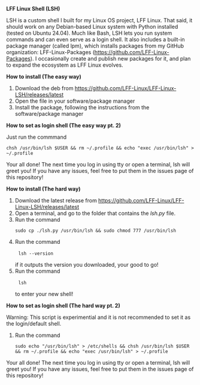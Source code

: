 **LFF Linux Shell (LSH)**

LSH is a custom shell I built for my Linux OS project, LFF Linux. That said, it should work on any Debian-based Linux system with Python installed (tested on Ubuntu 24.04).
Much like Bash, LSH lets you run system commands and can even serve as a login shell. It also includes a built-in package manager (called lpm), which installs packages from my GitHub organization: LFF-Linux-Packages (https://github.com/LFF-Linux-Packages).
I occasionally create and publish new packages for it, and plan to expand the ecosystem as LFF Linux evolves.

**How to install (The easy way)**

1. Download the deb from https://github.com/LFF-Linux/LFF-Linux-LSH/releases/latest
2. Open the file in your software/package manager
3. Install the package, following the instructions from the software/package manager

**How to set as login shell (The easy way pt. 2)**

Just run the commmand <pre> ```chsh /usr/bin/lsh $USER && rm ~/.profile && echo "exec /usr/bin/lsh" > ~/.profile ``` </pre>

Your all done! The next time you log in using tty or open a terminal, lsh will greet you! If you have any issues, feel free to put them in the issues page of this repository!

**How to install (The hard way)**

1. Download the latest release from https://github.com/LFF-Linux/LFF-Linux-LSH/releases/latest
2. Open a terminal, and go to the folder that contains the *lsh.py* file.
3. Run the command <pre> ```sudo cp ./lsh.py /usr/bin/lsh && sudo chmod 777 /usr/bin/lsh ``` </pre>
4. Run the command <pre> ```lsh --version ``` </pre> if it outputs the version you downloaded, your good to go!
5. Run the command <pre> ```lsh ``` </pre> to enter your new shell!

**How to set as login shell (The hard way pt. 2)**

Warning: This script is experimential and it is not recommended to set it as the login/default shell.

1. Run the command <pre> ```sudo echo "/usr/bin/lsh" > /etc/shells && chsh /usr/bin/lsh $USER && rm ~/.profile && echo "exec /usr/bin/lsh" > ~/.profile ``` </pre>

Your all done! The next time you log in using tty or open a terminal, lsh will greet you! If you have any issues, feel free to put them in the issues page of this repository!
